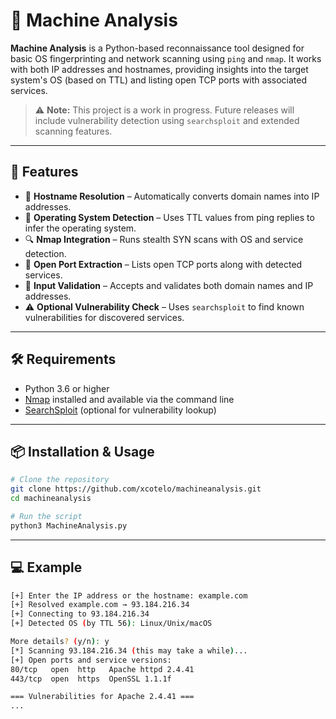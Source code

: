 # 🔎 Machine Analysis

**Machine Analysis** is a Python-based reconnaissance tool designed for basic OS fingerprinting and network scanning using `ping` and `nmap`. It works with both IP addresses and hostnames, providing insights into the target system's OS (based on TTL) and listing open TCP ports with associated services.

> ⚠️ **Note:** This project is a work in progress. Future releases will include vulnerability detection using `searchsploit` and extended scanning features.

---

## 🚀 Features

- 📡 **Hostname Resolution** – Automatically converts domain names into IP addresses.
- 🧠 **Operating System Detection** – Uses TTL values from ping replies to infer the operating system.
- 🔍 **Nmap Integration** – Runs stealth SYN scans with OS and service detection.
- 🔐 **Open Port Extraction** – Lists open TCP ports along with detected services.
- 🧰 **Input Validation** – Accepts and validates both domain names and IP addresses.
- ⚠️ **Optional Vulnerability Check** – Uses `searchsploit` to find known vulnerabilities for discovered services.

---

## 🛠️ Requirements

- Python 3.6 or higher
- [Nmap](https://nmap.org/) installed and available via the command line
- [SearchSploit](https://github.com/offensive-security/exploitdb) (optional for vulnerability lookup)

---

## 📦 Installation & Usage

```bash
# Clone the repository
git clone https://github.com/xcotelo/machineanalysis.git
cd machineanalysis

# Run the script
python3 MachineAnalysis.py
```
---

## 💻 Example
```bash
[+] Enter the IP address or the hostname: example.com
[+] Resolved example.com → 93.184.216.34
[+] Connecting to 93.184.216.34
[+] Detected OS (by TTL 56): Linux/Unix/macOS

More details? (y/n): y
[*] Scanning 93.184.216.34 (this may take a while)...
[+] Open ports and service versions:
80/tcp   open  http   Apache httpd 2.4.41
443/tcp  open  https  OpenSSL 1.1.1f

=== Vulnerabilities for Apache 2.4.41 ===
...
